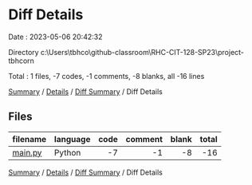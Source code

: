 # Diff Details

Date : 2023-05-06 20:42:32

Directory c:\\Users\\tbhco\\github-classroom\\RHC-CIT-128-SP23\\project-tbhcorn

Total : 1 files,  -7 codes, -1 comments, -8 blanks, all -16 lines

[Summary](results.md) / [Details](details.md) / [Diff Summary](diff.md) / Diff Details

## Files
| filename | language | code | comment | blank | total |
| :--- | :--- | ---: | ---: | ---: | ---: |
| [main.py](/main.py) | Python | -7 | -1 | -8 | -16 |

[Summary](results.md) / [Details](details.md) / [Diff Summary](diff.md) / Diff Details